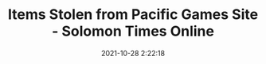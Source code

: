 ---
"title": "Items Stolen from Pacific Games Site - Solomon Times Online"
"date": "2021-10-28 2:22:18"
"feed_name": "GOOGLENEWSCONSTRUCTION"
"feed_website": "https://news.google.com/search?q=construction%2Bincident&hl=en-US&gl=US&ceid=US:en"
"feed_rss": "https://news.google.com/rss/search?q=construction%2Bincident&hl=en-US&gl=US&ceid=US:en"
"link": "https://www.solomontimes.com/news/items-stolen-from-pacific-games-site/11202"
"source": "{'href': 'https://www.solomontimes.com', 'title': 'Solomon Times Online'}"
"file": "_posts/2021-1-1-e6b8dbd4df53fedf880a39027a74e0e195c69e08.md"
"accident": "0"
"drilling": "0"
"dead": "0"
"injured": "0"
"arrested": "0"
"place": "unknown place"
"where": "unknown site"
"causes": "unknown"
"place_uri": "unknown place"
---